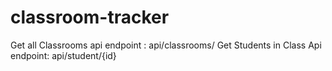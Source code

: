 # classroom-tracker
Get all Classrooms api endpoint : api/classrooms/
Get Students in Class Api endpoint: api/student/{id}
